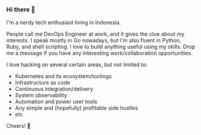 ### Hi there 👋

I'm a nerdy tech enthusiast living in Indonesia. 

People call me DevOps Engineer at work, and it gives the clue about my interests. I speak mostly in Go nowadays, but I'm also fluent in Python, Ruby, and shell scripting. I love to build anything useful using my skills. Drop me a message if you have any interesting work/collaboration opportunities.

I love hacking on several certain areas, but not limited to:

- Kubernetes and its ecosystem/toolings
- Infrastructure as code
- Continuous integration/delivery
- System observability
- Automation and power user tools
- Any simple and (hopefully) profitable side hustles 
- etc

Cheers! 🍻

<!--
**akhy/akhy** is a ✨ _special_ ✨ repository because its `README.md` (this file) appears on your GitHub profile.

Here are some ideas to get you started:

- 🔭 I’m currently working on ...
- 🌱 I’m currently learning ...
- 👯 I’m looking to collaborate on ...
- 🤔 I’m looking for help with ...
- 💬 Ask me about ...
- 📫 How to reach me: ...
- 😄 Pronouns: ...
- ⚡ Fun fact: ...
-->
